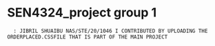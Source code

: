 # SEN4324_project group 1
      : JIBRIL SHUAIBU NAS/STE/20/1046 I CONTRIBUTED BY UPLOADING THE ORDERPLACED.CSSFILE THAT IS PART OF THE MAIN PROJECT
    
